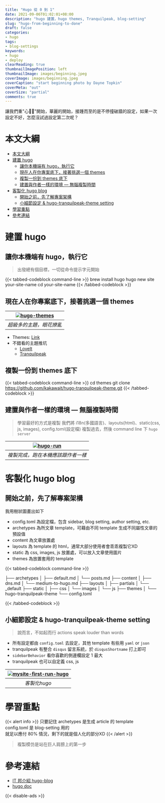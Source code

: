 ```yaml
---
title: "Hugo 從 0 到 1"
date: 2021-09-06T01:02:01+08:00
description: "hugo 建置，hugo themes, Tranquilpeak, blog-setting" 
slug: "hugo-from-beginning-to-done"
draft: false
categories:
- hugo
tags:
- blog-settings
keywords:
- hugo
- deploy
clearReading: true
thumbnailImagePosition: left
thumbnailImage: images/beginning.jpeg
coverImage: images/beginning.jpeg
coverCaption: "start beginning photo by Dayne Topkin"
coverMeta: "out"
coverSize: "partial"
comments: true
---
```

讓我們重"心"開始，華麗的開始，接踵而至的是不停撞破牆的設定，如果一次設定不好，怎麼沒試過設定第二次呢？
<!--more-->

# 本文大綱
- [本文大綱](#本文大綱)
- [建置 hugo](#建置-hugo)
  - [讓你本機端有 hugo，執行它](#讓你本機端有-hugo執行它)
  - [現在人在你專案底下，接著挑選一個 themes](#現在人在你專案底下接著挑選一個-themes)
  - [複製一份到 themes 底下](#複製一份到-themes-底下)
  - [建置與作者一樣的環境 — 無腦複製時間](#建置與作者一樣的環境--無腦複製時間)
- [客製化 hugo blog](#客製化-hugo-blog)
  - [開始之前，先了解專案架構](#開始之前先了解專案架構)
  - [小細節設定 & hugo-tranquilpeak-theme setting](#小細節設定--hugo-tranquilpeak-theme-setting)
- [學習重點](#學習重點)
- [參考連結](#參考連結)

# 建置 hugo

## 讓你本機端有 hugo，執行它
> 出發總有個目標，一切從命令提示字元開始

{{< tabbed-codeblock command-line >}}
    <!-- tab cmd -->
    brew install hugo
    hugo new site your-site-name
    cd your-site-name
    <!-- endtab -->
{{< /tabbed-codeblock >}}

## 現在人在你專案底下，接著挑選一個 themes
| [ ![hugo-themes](/images/hugo-themes.png) ](/images/hugo-themes.png) | 
|:--:|
| *超級多的主題，眼花撩亂* |

  * Themes: [Link](https://themes.gohugo.io/)
  * 不錯看的主題推坑
    * [LoveIt](https://themes.gohugo.io/themes/loveit/)
    * [Tranquilpeak](https://tranquilpeak.kakawait.com/)

  
## 複製一份到 themes 底下

{{< tabbed-codeblock command-line >}}
    <!-- tab cmd -->
    cd themes
    git clone https://github.com/kakawait/hugo-tranquilpeak-theme.git
    <!-- endtab -->
{{< /tabbed-codeblock >}}

## 建置與作者一樣的環境 — 無腦複製時間 
> 學習最好的方式是複製
我們將 i18n(多國語言)、layouts(html)、static(css, js, images), config.toml(設定檔) 複製過去，然後 command line 下 `hugo server`
  
| [ ![hugo-run](/images/hugo-run-first.png) ](/images/hugo-run-first.png) | 
|:--:|
| *複製完成，跑在本機應該跟作者一樣* |

# 客製化 hugo blog
## 開始之前，先了解專案架構
  我用樹狀圖畫出如下
  * config.toml 為設定檔，包含 sidebar, blog setting, author setting, etc.
  * archetypes 為所文章 template，可藉由不同 template 生成不同屬性文章的預設值
  * content 為文章放置處
  * layouts 為 template 的 html，通常大部分使用者會乖乖複製它XD
  * static 為 css, images, js 放置處，可以放入文章使用圖片
  * themes 為放置套用的 template 
  
{{< tabbed-codeblock command-line >}}
  <!-- tab cmd -->
  ├── archetypes
  │   ├── default.md
  │   └── posts.md
  ├── content
  │   ├── dns.md
  │   └── medium-to-hugo.md
  ├── layouts
  │   ├── partials
  │   └── _default
  ├── static
  │   ├── css
  │   └── images
  │   └── js
  ├── themes
  │   └── hugo-tranquilpeak-theme
  └── config.toml
  <!-- endtab -->
{{< /tabbed-codeblock >}}

## 小細節設定 & hugo-tranquilpeak-theme setting
> 說而言，不如起而行 actions speak louder than words
* 所有設定都由 `config.toml` 去設定，其他 template 有些用 `yaml` or `json` 
* tranquilpeak 有整合 `disqus` 留言系統，於 `disqusShortname` 打上即可
* `sidebarBehavior` 看你喜歡的側邊欄設定 1 最大
* tranquilpeak 也可以自定義 css, js

| [ ![mysite-first-run-hugo](/images/mysite-first-run.png) ](/images/mysite-first-run.png) | 
|:--:|
| *客製化hugo* |

# 學習重點
{{< alert info >}}
只要記住 archetypes 是生成 article 的 template  
config.toml 是 blog-setting 用的  
就足以應付 80% 情況，剩下的就是個人化的部分XD
{{< /alert >}}

> 複製模仿是站在巨人肩膀上的第一步

# 參考連結

* [IT 邦介紹 hugo-blog](https://ithelp.ithome.com.tw/users/20106430/ironman/3613)
* [hugo doc](https://gohugo.io/documentation/)

{{< disable-ads >}}